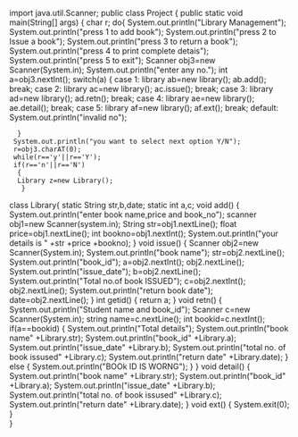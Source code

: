 import java.util.Scanner;
public class Project
{
    public static void main(String[] args) 
  {
    char r;
    do{
     System.out.println("Library Management");
     System.out.println("press 1 to add book");
     System.out.println("press 2 to Issue a book");
     System.out.println("press 3 to return a book");
     System.out.println("press 4 to print complete detais");
     System.out.println("press 5 to exit");
     Scanner obj3=new Scanner(System.in);
     System.out.println("enter any no.");
     int a=obj3.nextInt();
     switch(a)
      {
      case 1:
      library ab=new library();
      ab.add();
      break;
      case 2:
      library ac=new library();
      ac.issue();
      break;
      case 3:
      library ad=new library();
      ad.retn();
      break;
        case 4:
        library ae=new library();
        ae.detail();
        break;
        case 5:
        library af=new library();
        af.ext();
        break;
        default:
         System.out.println("invalid no");

      }
     System.out.println("you want to select next option Y/N");
     r=obj3.charAT(0);
     while(r=='y'||r=='Y');
     if(r=='n'||r=='N')
      {
      Library z=new Library();
       }
class  Library{
  static String str,b,date;
  static int a,c;
  void add()
  {
    System.out.println("enter book name,price and book_no");
    scanner obj1=new Scanner(system.in);
    String str=obj1.nextLine();
    float price=obj1.nextLine();
    int bookno=obj1.nextInt();
    System.out.println("your details is " +str +price +bookno);
  }
  void issue()
  {
      Scanner obj2=new Scanner(System.in);
      System.out.println("book name");
      str=obj2.nextLine();
      System.out.println("book_id");
      a=obj2.nextInt();
      obj2.nextLine();
      System.out.println("issue_date");
      b=obj2.nextLine();
      System.out.println("Total no.of book ISSUED");
      c=obj2.nextInt();
      obj2.nextLine();
      System.out.println("return book date");
      date=obj2.nextLine();
  }
  int getid()
  {
    return a;
  }
  void retn()
  {
    System.out.println("Student name and book_id");
    Scanner c=new Scanner(System.in);
    string name=c.nextLine();
    int bookid=c.nextInt();
        if(a==bookid)
        {
          System.out.println("Total details");
          System.out.println("book name" +Library.str);
          System.out.println("book_id" +Library.a);
          System.out.println("issue_date" +Library.b);
          System.out.println("total no. of book issused" +Library.c);
          System.out.println("return date" +Library.date);
        }
        else
        {
          System.out.println("BOOk ID IS WORNG");
        }
  }
  void  detail()
  {
          System.out.println("book name" +Library.str);
          System.out.println("book_id" +Library.a);
          System.out.println("issue_date" +Library.b);
          System.out.println("total no. of book issused" +Library.c);
          System.out.println("return date" +Library.date);
  }
  void ext()
  {
      System.exit(0);
  }   
  }
